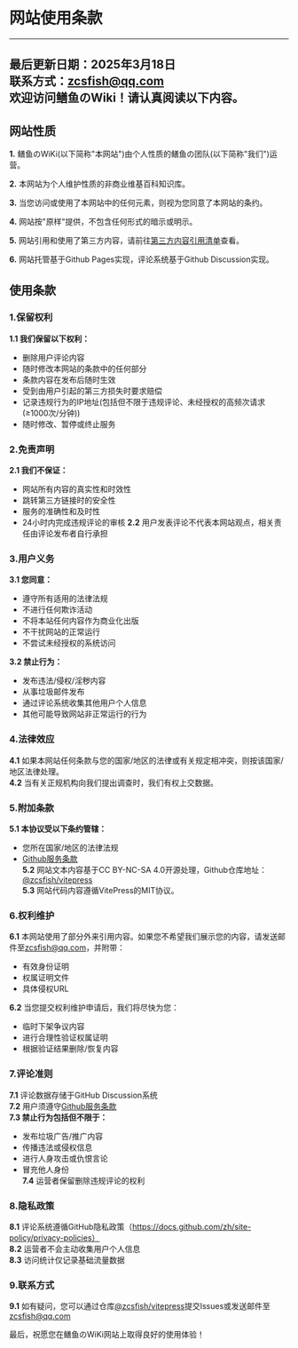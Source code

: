 # 网站使用条款
---
**最后更新日期**：2025年3月18日  
**联系方式**：[zcsfish@qq.com](mailto:zcsfish@qq.com)  
欢迎访问鳝鱼のWiki！请认真阅读以下内容。
---
## 网站性质
**1.** 鳝鱼のWiKi(以下简称"本网站")由个人性质的鳝鱼の团队(以下简称"我们")运营。  

**2.** 本网站为个人维护性质的非商业维基百科知识库。

**3.** 当您访问或使用了本网站中的任何元素，则视为您同意了本网站的条约。

**4.** 网站按"原样"提供，不包含任何形式的暗示或明示。

**5.** 网站引用和使用了第三方内容，请前往[第三方内容引用清单](/include.html)查看。

**6.** 网站托管基于Github Pages实现，评论系统基于Github Discussion实现。
## 使用条款
### 1.保留权利
**1.1 我们保留以下权利：**
- 删除用户评论内容
- 随时修改本网站的条款中的任何部分
- 条款内容在发布后随时生效
- 受到由用户引起的第三方损失时要求赔偿
- 记录违规行为的IP地址(包括但不限于违规评论、未经授权的高频次请求(≥1000次/分钟))
- 随时修改、暂停或终止服务
### 2.免责声明
**2.1 我们不保证：**
- 网站所有内容的真实性和时效性
- 跳转第三方链接时的安全性
- 服务的准确性和及时性
- 24小时内完成违规评论的审核
**2.2** 用户发表评论不代表本网站观点，相关责任由评论发布者自行承担
### 3.用户义务
**3.1 您同意：**
- 遵守所有适用的法律法规
- 不进行任何欺诈活动
- 不将本站任何内容作为商业化出版
- 不干扰网站的正常运行
- 不尝试未经授权的系统访问

**3.2 禁止行为：**
- 发布违法/侵权/淫秽内容
- 从事垃圾邮件发布
- 通过评论系统收集其他用户个人信息
- 其他可能导致网站非正常运行的行为
### 4.法律效应
**4.1** 如果本网站任何条款与您的国家/地区的法律或有关规定相冲突，则按该国家/地区法律处理。  
**4.2** 当有关正规机构向我们提出调查时，我们有权上交数据。
### 5.附加条款
**5.1 本协议受以下条约管辖：**
- 您所在国家/地区的法律法规
- [Github服务条款](https://docs.github.com/zh/site-policy/github-terms/github-terms-of-service)  
**5.2** 网站文本内容基于CC BY-NC-SA 4.0开源处理，Github仓库地址：[@zcsfish/vitepress](https://github.com/zcsfish/vitepress)  
**5.3** 网站代码内容遵循VitePress的MIT协议。
### 6.权利维护
**6.1** 本网站使用了部分外来引用内容。如果您不希望我们展示您的内容，请发送邮件至[zcsfish@qq.com](mailto:zcsfish@qq.com)，并附带：
- 有效身份证明
- 权属证明文件
- 具体侵权URL

**6.2** 当您提交权利维护申请后，我们将尽快为您：
- 临时下架争议内容
- 进行合理性验证权属证明
- 根据验证结果删除/恢复内容
### 7.评论准则
**7.1** 评论数据存储于GitHub Discussion系统  
**7.2** 用户须遵守[Github服务条款](https://docs.github.com/zh/site-policy/github-terms/github-terms-of-service)  
**7.3 禁止行为包括但不限于：**
   - 发布垃圾广告/推广内容
   - 传播违法或侵权信息
   - 进行人身攻击或仇恨言论
   - 冒充他人身份  
**7.4** 运营者保留删除违规评论的权利

### 8.隐私政策
**8.1** 评论系统遵循GitHub隐私政策（https://docs.github.com/zh/site-policy/privacy-policies）  
**8.2** 运营者不会主动收集用户个人信息  
**8.3** 访问统计仅记录基础流量数据

### 9.联系方式
**9.1** 如有疑问，您可以通过仓库[@zcsfish/vitepress](https://github.com/zcsfish/vitepress)提交Issues或发送邮件至[zcsfish@qq.com](mailto:zcsfish@qq.com)

最后，祝愿您在鳝鱼のWiKi网站上取得良好的使用体验！